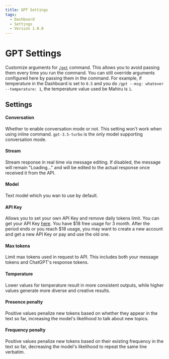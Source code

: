 ```yaml
---
title: GPT Settings
tags:
  - Dashboard
  - Settings
  - Version 1.0.0
---
```


# GPT Settings

Customize arguments for [`/gpt`](../../../../commands/commands-list/common/gpt.md) command. This allows you to avoid passing them every time you run the command. You can still override arguments configured here by passing them in the command. For example, if temperature in the Dashboard is set to `0.5` and you do `/gpt --msg: whatever --temperature: 1`, the temperature value used be Mahiru is `1`.

## Settings

#### Conversation
Whether to enable conversation mode or not. This setting won't work when using inline command. `gpt-3.5-turbo` is the only model supporting conversation mode.

#### Stream
Stream response in real time via message editing. If disabled, the message will remain "Loading..." and will be edited to the actual response once received it from the API.

#### Model
Text model which you wan to use by default.

#### API Key
Allows you to set your own API Key and remove daily tokens limit. You can get your API Key [here](https://platform.openai.com/account/api-keys). You have $18 free usage for 3 month. After the period ends or you reach $18 usage, you may want to create a new account and get a new API Key or pay and use the old one.

#### Max tokens
Limit max tokens used in request to API. This includes both your message tokens and ChatGPT's response tokens.

#### Temperature
Lower values for temperature result in more consistent outputs, while higher values generate more diverse and creative results.

#### Presence penalty
Positive values penalize new tokens based on whether they appear in the text so far, increasing the model's likelihood to talk about new topics.

#### Frequency penalty
Positive values penalize new tokens based on their existing frequency in the text so far, decreasing the model's likelihood to repeat the same line verbatim.